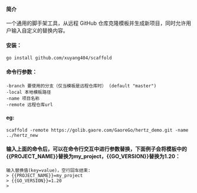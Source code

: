 #### 简介
一个通用的脚手架工具，从远程 GitHub 仓库克隆模板并生成新项目，同时允许用户输入自定义的替换内容。

#### 安装：
    go install github.com/xuyang404/scaffold


#### 命令行参数：
    -branch 要使用的分支（仅当模板是远程仓库时） (default "master")
    -local 本地模板路径
    -name 项目名称
    -remote 远程仓库url

#### eg:
    scaffold -remote https://golib.gaore.com/GaoreGo/hertz_demo.git -name ../hertz_new

#### 输入上面的命令后，可以在命令行交互中进行参数替换，下面例子会将模板中的{{PROJECT_NAME}}替换为my_project，{{GO_VERSION}}替换为1.20：
    输入替换值(key=value)，空行回车结束:    
    > {{PROJECT_NAME}}=my_project
    > {{GO_VERSION}}=1.20
    >
    